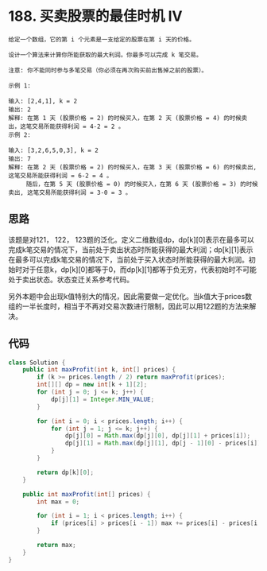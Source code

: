 # 188. 买卖股票的最佳时机 IV

```
给定一个数组，它的第 i 个元素是一支给定的股票在第 i 天的价格。

设计一个算法来计算你所能获取的最大利润。你最多可以完成 k 笔交易。

注意: 你不能同时参与多笔交易（你必须在再次购买前出售掉之前的股票）。

示例 1:

输入: [2,4,1], k = 2
输出: 2
解释: 在第 1 天 (股票价格 = 2) 的时候买入，在第 2 天 (股票价格 = 4) 的时候卖出，这笔交易所能获得利润 = 4-2 = 2 。
示例 2:

输入: [3,2,6,5,0,3], k = 2
输出: 7
解释: 在第 2 天 (股票价格 = 2) 的时候买入，在第 3 天 (股票价格 = 6) 的时候卖出, 这笔交易所能获得利润 = 6-2 = 4 。
     随后，在第 5 天 (股票价格 = 0) 的时候买入，在第 6 天 (股票价格 = 3) 的时候卖出, 这笔交易所能获得利润 = 3-0 = 3 。

```

## 思路
该题是对121， 122， 123题的泛化。定义二维数组dp，dp[k][0]表示在最多可以完成k笔交易的情况下，当前处于卖出状态时所能获得的最大利润；dp[k][1]表示在最多可以完成k笔交易的情况下，当前处于买入状态时所能获得的最大利润。初始时对于任意k，dp[k][0]都等于0，而dp[k][1]都等于负无穷，代表初始时不可能处于卖出状态。状态变迁关系参考代码。

另外本题中会出现k值特别大的情况，因此需要做一定优化。当k值大于prices数组的一半长度时，相当于不再对交易次数进行限制，因此可以用122题的方法来解决。

## 代码
```java
class Solution {
    public int maxProfit(int k, int[] prices) {
        if (k >= prices.length / 2) return maxProfit(prices);
        int[][] dp = new int[k + 1][2];
        for (int j = 0; j <= k; j++) {
            dp[j][1] = Integer.MIN_VALUE;
        }

        for (int i = 0; i < prices.length; i++) {
            for (int j = 1; j <= k; j++) {
                dp[j][0] = Math.max(dp[j][0], dp[j][1] + prices[i]);
                dp[j][1] = Math.max(dp[j][1], dp[j - 1][0] - prices[i]);
            }
        }

        return dp[k][0];
    }

    public int maxProfit(int[] prices) {
        int max = 0;

        for (int i = 1; i < prices.length; i++) {
            if (prices[i] > prices[i - 1]) max += prices[i] - prices[i - 1];
        }

        return max;
    }
}
```

